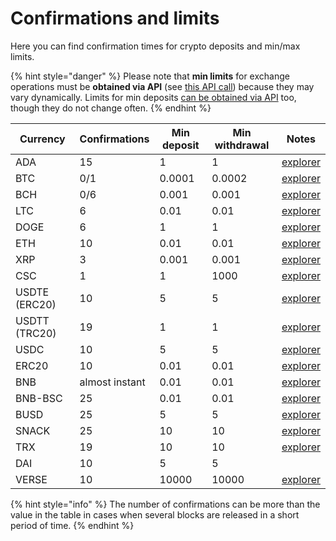 # Confirmations and limits

Here you can find confirmation times for crypto deposits and min/max limits.

{% hint style="danger" %}
Please note that **min limits** for exchange operations must be **obtained via API** (see [this API call](api-documentation/api-reference.md#get-list-of-exchangeable-currency-pairs)) because they may vary dynamically. Limits for min deposits [can be obtained via API](api-documentation/api-reference.md#get-list-of-supported-currencies) too, though they do not change often.
{% endhint %}

| Currency      | Confirmations  | Min deposit | Min withdrawal | Notes                                                                             |
| ------------- | -------------- | ----------- | -------------- | --------------------------------------------------------------------------------- |
| ADA           | 15             | 1           | 1              | [explorer](https://cardanoexplorer.com/)                                          |
| BTC           | 0/1            | 0.0001      | 0.0002         | [explorer](https://www.blockchain.com/explorer)                                   |
| BCH           | 0/6            | 0.001       | 0.001          | [explorer](https://explorer.bitcoin.com/bch)                                      |
| LTC           | 6              | 0.01        | 0.01           | [explorer](https://live.blockcypher.com/ltc/)                                     |
| DOGE          | 6              | 1           | 1              | [explorer](https://live.blockcypher.com/doge/)                                    |
| ETH           | 10             | 0.01        | 0.01           | [explorer](http://etherscan.io/)                                                  |
| XRP           | 3              | 0.001       | 0.001          | [explorer](https://xrpscan.com/)                                                  |
| CSC           | 1              | 1           | 1000           | [explorer](https://xrpscan.com/)                                                  |
| USDTE (ERC20) | 10             | 5           | 5              | [explorer](http://etherscan.io/)                                                  |
| USDTT (TRC20) | 19             | 1           | 1              | [explorer](https://tronscan.org/)                                                 |
| USDC          | 10             | 5           | 5              | [explorer](https://etherscan.io/token/0xa0b86991c6218b36c1d19d4a2e9eb0ce3606eb48) |
| ERC20         | 10             | 0.01        | 0.01           | [explorer](http://etherscan.io/)                                                  |
| BNB           | almost instant | 0.01        | 0.01           | [explorer](https://explorer.binance.org/)                                         |
| BNB-BSC       | 25             | 0.01        | 0.01           | [explorer](https://bscscan.com/)                                                  |
| BUSD          | 25             | 5           | 5              | [explorer](https://bscscan.com/)                                                  |
| SNACK         | 25             | 10          | 10             | [explorer](https://bscscan.com/)                                                  |
| TRX           | 19             | 10          | 10             | [explorer](https://tronscan.org/)                                                 |
| DAI           | 10             | 5           | 5              |                                                                                   |
| VERSE         | 10             | 10000       | 10000          | [explorer](https://etherscan.io/token/0x249cA82617eC3DfB2589c4c17ab7EC9765350a18) |

{% hint style="info" %}
The number of confirmations can be more than the value in the table in cases when several blocks are released in a short period of time.
{% endhint %}
